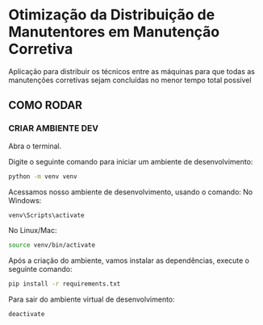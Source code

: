# Otimização da Distribuição de Manutentores em Manutenção Corretiva
Aplicação para distribuir os técnicos entre as máquinas para que todas as manutenções corretivas sejam concluídas no menor tempo total possível

## COMO RODAR

### CRIAR AMBIENTE DEV
Abra o terminal.

Digite o seguinte comando para iniciar um ambiente de desenvolvimento:
```bash
python -m venv venv
```
Acessamos nosso ambiente de desenvolvimento, usando o comando:
No Windows: 
```bash
venv\Scripts\activate
```

No Linux/Mac:
```bash
source venv/bin/activate
```

Após a criação do ambiente, vamos instalar as dependências, execute o seguinte comando:
```bash
pip install -r requirements.txt
```


Para sair do ambiente virtual de desenvolvimento:
```bash
deactivate
```